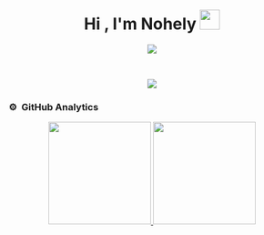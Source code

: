 

<h1 align="center"><b>Hi , I'm Nohely </b><img src="https://media.giphy.com/media/hvRJCLFzcasrR4ia7z/giphy.gif" width="35"></h1>
<!--  -->
<p align="center">
  <a href="https://github.com/MirshaNohely/readme-typing-svg"><img src="https://readme-typing-svg.herokuapp.com?font=Time+New+Roman&color=cyan&size=25&center=true&vCenter=true&width=600&height=100&lines=A+passionate+computer+engineering+student"></a>
</p>


<br>

<p align="center">
  <a href="https://skillicons.dev">
    <img src="https://skillicons.dev/icons?i=git,githubactions,gitlab,postman,docker,androidstudio,arduino,atom,azure,eclipse,figma,gcp,gradle,maven,idea,jenkins,mysql,nodejs,matlab,unity,maya,ps" />
  </a>
</p>

### ⚙️ &nbsp;GitHub Analytics

<p align="center">
<a href="https://github.com/MirshaNohely">
  <img height="180em" src="https://github-readme-stats-eight-theta.vercel.app/api?username=MirshaNohely&show_icons=true&theme=algolia&include_all_commits=true&count_private=true"/>
  <img height="180em" src="https://github-readme-stats-eight-theta.vercel.app/api/top-langs/?username=MirshaNohely&layout=compact&langs_count=8&theme=algolia"/>
</a>
</p>
